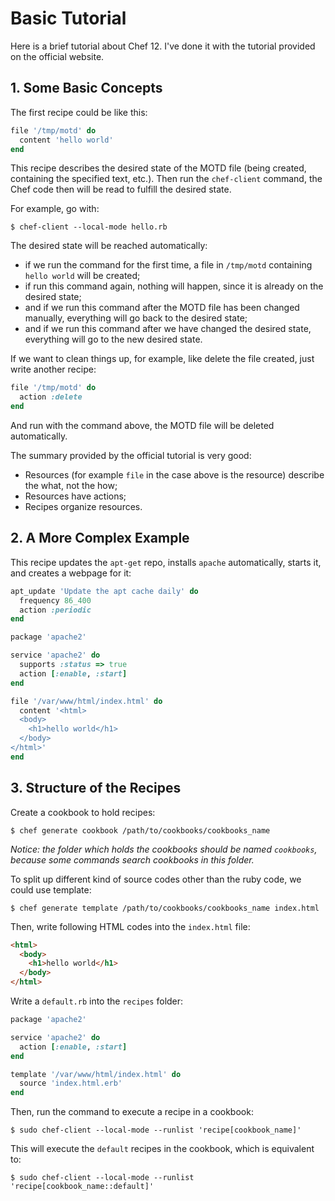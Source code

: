 # Basic Tutorial

Here is a brief tutorial about Chef 12. I've done it with the tutorial provided on the official website.

## 1. Some Basic Concepts

The first recipe could be like this:

```ruby
file '/tmp/motd' do
  content 'hello world'
end
```

This recipe describes the desired state of the MOTD file (being created, containing the specified text, etc.). Then run the `chef-client` command, the Chef code then will be read to fulfill the desired state.

For example, go with:

```console
$ chef-client --local-mode hello.rb
```

The desired state will be reached automatically:
* if we run the command for the first time, a file in `/tmp/motd` containing `hello world` will be created;
* if run this command again, nothing will happen, since it is already on the desired state;
* and if we run this command after the MOTD file has been changed manually, everything will go back to the desired state;
* and if we run this command after we have changed the desired state, everything will go to the new desired state.

If we want to clean things up, for example, like delete the file created, just write another recipe:

```ruby
file '/tmp/motd' do
  action :delete
end
```

And run with the command above, the MOTD file will be deleted automatically.

The summary provided by the official tutorial is very good:
* Resources (for example `file` in the case above is the resource) describe the what, not the how;
* Resources have actions;
* Recipes organize resources.

## 2. A More Complex Example

This recipe updates the `apt-get` repo, installs `apache` automatically, starts it, and creates a webpage for it:

```ruby
apt_update 'Update the apt cache daily' do
  frequency 86_400
  action :periodic
end

package 'apache2'

service 'apache2' do
  supports :status => true
  action [:enable, :start]
end

file '/var/www/html/index.html' do
  content '<html>
  <body>
    <h1>hello world</h1>
  </body>
</html>'
end
```

## 3. Structure of the Recipes

Create a cookbook to hold recipes:

```console
$ chef generate cookbook /path/to/cookbooks/cookbooks_name
```

_Notice: the folder which holds the cookbooks should be named `cookbooks`, because some commands search cookbooks in this folder._

To split up different kind of source codes other than the ruby code, we could use template:

```console
$ chef generate template /path/to/cookbooks/cookbooks_name index.html
```

Then, write following HTML codes into the `index.html` file:

```html
<html>
  <body>
    <h1>hello world</h1>
  </body>
</html>
```

Write a `default.rb` into the `recipes` folder:

```ruby
package 'apache2'

service 'apache2' do
  action [:enable, :start]
end

template '/var/www/html/index.html' do
  source 'index.html.erb'
end
```

Then, run the command to execute a recipe in a cookbook:

```console
$ sudo chef-client --local-mode --runlist 'recipe[cookbook_name]'
```

This will execute the `default` recipes in the cookbook, which is equivalent to:

```console
$ sudo chef-client --local-mode --runlist 'recipe[cookbook_name::default]'
```
